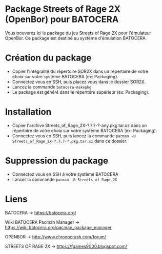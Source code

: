 # Package Streets of Rage 2X (OpenBor) pour BATOCERA
Vous trouverez ici le package du jeu Streets of Rage 2X pour l'émulateur OpenBor. Ce package est destiné au système d'émulation BATOCERA.

# Création du package
- Copier l'intégralité du répertoire SOR2X dans un répertoire de votre choix sur votre système BATOCERA (ex: Packaging).
- Connectez vous en SSH, puis placez vous dans le dossier SOR2X.
- Lancez la commande `batocera-makepkg`
- Le package est généré dans le répertoire supérieur (ex: Packaging).

# Installation
- Copier l'archive Streets_of_Rage_2X-?.?.?-?-any.pkg.tar.xz dans un répertoire de votre choix sur votre système BATOCERA (ex: Packaging).
- Connectez vous en SSH, puis lancez la commande `pacman -U Streets_of_Rage_2X-?.?.?-?.pkg.tar.xz` dans ce dossier.

# Suppression du package
- Connectez vous en SSH à votre système BATOCERA
- Lancer la commande `pacman -R Streets_of_Rage_2X`

# Liens
BATOCERA -> https://batocera.org/

Wiki BATOCERA Pacman Manager -> https://wiki.batocera.org/pacman_package_manager

OPENBOR -> http://www.chronocrash.com/forum/

STREETS OF RAGE 2X -> https://fgames9000.blogspot.com/